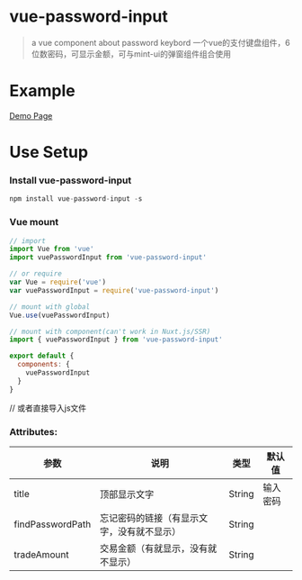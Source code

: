 # vue-password-input

> a vue component about password keybord
> 一个vue的支付键盘组件，6位数密码，可显示金额，可与mint-ui的弹窗组件组合使用

# Example
[Demo Page](https://pengxinlei.github.io/vue-password-input/)

# Use Setup
### Install vue-password-input
```javascript
npm install vue-password-input -s
```

### Vue mount

```javascript
// import
import Vue from 'vue'
import vuePasswordInput from 'vue-password-input'

// or require
var Vue = require('vue')
var vuePasswordInput = require('vue-password-input')

// mount with global
Vue.use(vuePasswordInput)

// mount with component(can't work in Nuxt.js/SSR)
import { vuePasswordInput } from 'vue-password-input'

export default {
  components: {
    vuePasswordInput
  }
}
```

// 或者直接导入js文件
<script src="./dist/vue-password-input.js"></script>

### Attributes:

参数 | 说明 | 类型  | 默认值
|---|---|---|---|
title | 顶部显示文字 | String |  输入密码 |
findPasswordPath  | 忘记密码的链接（有显示文字，没有就不显示） | String |  |
tradeAmount  | 交易金额（有就显示，没有就不显示） | String |  |


